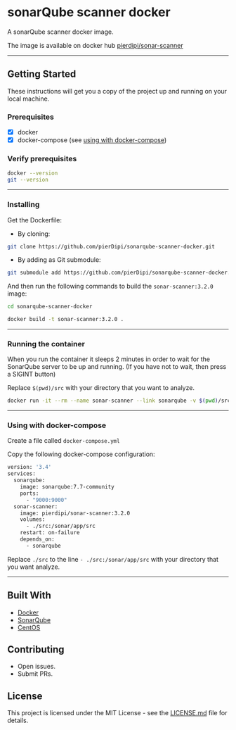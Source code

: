 # sonarQube scanner docker

A sonarQube scanner docker image.

The image is available on docker hub [pierdipi/sonar-scanner](https://hub.docker.com/r/pierdipi/sonar-scanner)

---

## Getting Started

These instructions will get you a copy of the project up and running on your local machine.

### Prerequisites

- [x] docker
- [x] docker-compose (see [using with docker-compose](#using-with-docker-compose))

### Verify prerequisites

```bash
docker --version
git --version
```


---


### Installing

Get the Dockerfile:

* By cloning: 
```bash 
git clone https://github.com/pierDipi/sonarqube-scanner-docker.git
```
* By adding as Git submodule:
```bash 
git submodule add https://github.com/pierDipi/sonarqube-scanner-docker.git
```
And then run the following commands to build the `sonar-scanner:3.2.0` image:

```bash
cd sonarqube-scanner-docker

docker build -t sonar-scanner:3.2.0 .
```

---

### Running the container

When you run the container it sleeps 2 minutes in order to wait for the SonarQube server to be up and running.
(If you have not to wait, then press a SIGINT button)

Replace `$(pwd)/src` with your directory that you want to analyze.

```bash
docker run -it --rm --name sonar-scanner --link sonarqube -v $(pwd)/src:/sonar/app/src pierdipi/sonar-scanner:3.2.0
```


---



### Using with docker-compose

Create a file called `docker-compose.yml`

Copy the following docker-compose configuration:

```dockerfile
version: '3.4'
services:
  sonarqube:
    image: sonarqube:7.7-community
    ports:
      - "9000:9000"
  sonar-scanner:
    image: pierdipi/sonar-scanner:3.2.0
    volumes:
      - ./src:/sonar/app/src
    restart: on-failure
    depends_on:
      - sonarqube
```

Replace `./src` to the line `- ./src:/sonar/app/src` with your directory that you want analyze.


---



## Built With

* [Docker](https://www.docker.com/)
* [SonarQube](https://www.sonarqube.org/)
* [CentOS](https://www.centos.org/)

## Contributing

* Open issues.
* Submit PRs.

## License

This project is licensed under the MIT License - see the [LICENSE.md](LICENSE.md) file for details.

